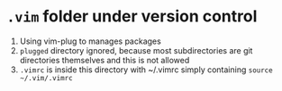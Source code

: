 # `.vim` folder under version control

1. Using vim-plug to manages packages
2. `plugged` directory ignored, because most subdirectories are git directories themselves and this is not allowed
3. `.vimrc` is inside this directory with ~/.vimrc simply containing `source ~/.vim/.vimrc`
